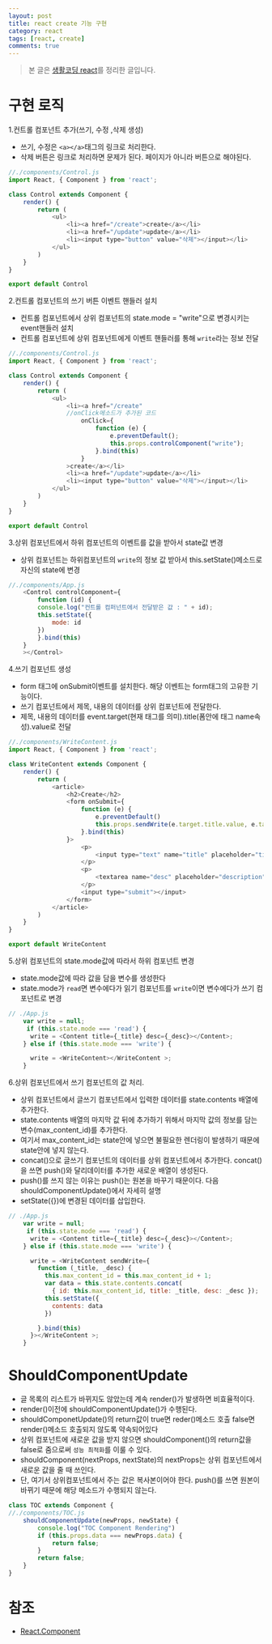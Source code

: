 ```yaml
---
layout: post
title: react create 기능 구현
category: react
tags: [react, create]
comments: true
---
```


> 본 글은 [생활코딩 react](https://www.opentutorials.org/module/4058/24860)를 정리한 글입니다.  


# 구현 로직

1.컨트롤 컴포넌트 추가(쓰기, 수정 ,삭제 생성)
- 쓰기, 수정은 `<a></a>`태그의 링크로 처리한다.
- 삭제 버튼은 링크로 처리하면 문제가 된다. 페이지가 아니라 버튼으로 해야된다.

```javascript
//./components/Control.js
import React, { Component } from 'react';

class Control extends Component {
    render() {
        return (
            <ul>
                <li><a href="/create">create</a></li>
                <li><a href="/update">update</a></li>
                <li><input type="button" value="삭제"></input></li>
            </ul>
        )
    }
}

export default Control

```

2.컨트롤 컴포넌트의 쓰기 버튼 이벤트 핸들러 설치
- 컨트롤 컴포넌트에서 상위 컴포넌트의 state.mode = "write"으로 변경시키는 event핸들러 설치
- 컨트롤 컴포넌트에 상위 컴포넌트에게 이벤트 핸들러를 통해 `write`라는 정보 전달
    
```javascript
//./components/Control.js
import React, { Component } from 'react';

class Control extends Component {
    render() {
        return (
            <ul>
                <li><a href="/create"
                //onClick메소드가 추가된 코드
                    onClick={
                        function (e) {
                            e.preventDefault();
                            this.props.controlComponent("write");
                        }.bind(this)
                    }
                >create</a></li>
                <li><a href="/update">update</a></li>
                <li><input type="button" value="삭제"></input></li>
            </ul>
        )
    }
}

export default Control

```

3.상위 컴포넌트에서 하위 컴포넌트의 이벤트를 값을 받아서 state값 변경
- 상위 컴포넌트는 하위컴포넌트의 `write`의 정보 값 받아서 this.setState()메소드로 자신의 state에 변경

```javascript
//./components/App.js
    <Control controlComponent={
        function (id) {
        console.log("컨트롤 컴퍼넌트에서 전달받은 값 : " + id);
        this.setState({
            mode: id
        })
        }.bind(this)
    }
    ></Control>
```

4.쓰기 컴포넌트 생성
- form 태그에 onSubmit이벤트를 설치한다. 해당 이벤트는 form태그의 고유한 기능이다.
- 쓰기 컴포넌트에서 제목, 내용의 데이터를 상위 컴포넌트에 전달한다.
- 제목, 내용의 데이터를 event.target(현재 태그를 의미).title(폼안에 태그 name속성).value로 전달

```javascript
//./components/WriteContent.js
import React, { Component } from 'react';

class WriteContent extends Component {
    render() {
        return (
            <article>
                <h2>Create</h2>
                <form onSubmit={
                    function (e) {
                        e.preventDefault()
                        this.props.sendWrite(e.target.title.value, e.target.desc.value)
                    }.bind(this)
                }>
                    <p>
                        <input type="text" name="title" placeholder="title"></input>
                    </p>
                    <p>
                        <textarea name="desc" placeholder="description"></textarea>
                    </p>
                    <input type="submit"></input>
                </form>
            </article>
        )
    }
}

export default WriteContent
```

5.상위 컴포넌트의 state.mode값에 따라서 하위 컴포넌트 변경
- state.mode값에 따라 값을 담을 변수를 생성한다
- state.mode가 `read`면 변수에다가 읽기 컴포넌트를 `write`이면 변수에다가 쓰기 컴포넌트로 변경

```javascript
// ./App.js
    var write = null;
     if (this.state.mode === 'read') {
      write = <Content title={_title} desc={_desc}></Content>;
    } else if (this.state.mode === 'write') {

      write = <WriteContent></WriteContent >;
    }

```

6.상위 컴포넌트에서 쓰기 컴포넌트의 값 처리.
- 상위 컴포넌트에서 글쓰기 컴포넌트에서 입력한 데이터를 state.contents 배열에 추가한다.
- state.contents 배열의 마지막 값 뒤에 추가하기 위해서 마지막 값의 정보를 담는 변수(max_content_id)를 추가한다.
- 여기서 max_content_id는 state안에 넣으면 불필요한 렌더링이 발생하기 때문에 state안에 넣지 않는다.
- concat()으로 글쓰기 컴포넌트의 데이터를 상위 컴포넌트에서 추가한다. concat()을 쓰면 push()와 달리데이터를 추가한 새로운 배열이 생성된다.
- push()를 쓰지 않는 이유는 push()는 원본을 바꾸기 때문이다. 다음 shouldComponentUpdate()에서 자세히 설명
- setState({})에 변경된 데이터를 삽입한다.

```javascript
// ./App.js
    var write = null;
     if (this.state.mode === 'read') {
      write = <Content title={_title} desc={_desc}></Content>;
    } else if (this.state.mode === 'write') {

      write = <WriteContent sendWrite={
        function (_title, _desc) {
          this.max_content_id = this.max_content_id + 1;
          var data = this.state.contents.concat(
            { id: this.max_content_id, title: _title, desc: _desc });
          this.setState({
            contents: data
          })

        }.bind(this)
      }></WriteContent >;
    }

```

# ShouldComponentUpdate

- 글 목록의 리스트가 바뀌지도 않았는데 계속 render()가 발생하면 비효율적이다.
- render()이전에 shouldComponentUpdate()가 수행된다.
- shouldComponetUpdate()의 return값이 true면 reder()메소드 호출 false면 render()메소드 호출되지 않도록 약속되어있다
- 상위 컴포넌트에 새로운 값을 받지 않으면 shouldComponent()의 return값을 false로 줌으로써 `성능 최적화`를 이룰 수 있다.
- shouldComponent(nextProps, nextState)의 nextProps는 상위 컴포넌트에서 새로운 값을 줄 때 쓰인다.
- 단, 여기서 상위컴포넌트에서 주는 값은 복사본이어야 한다. push()를 쓰면 원본이 바뀌기 때문에 해당 메소드가 수행되지 않는다.

```javascript
class TOC extends Component {
//./components/TOC.js
    shouldComponentUpdate(newProps, newState) {
        console.log("TOC Component Rendering")
        if (this.props.data === newProps.data) {
            return false;
        }
        return false;
    }
}
```

# 참조

- [React.Component](https://ko.reactjs.org/docs/react-component.html)
